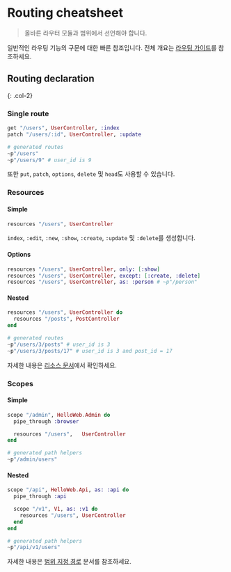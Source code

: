 # Routing cheatsheet

> 올바른 라우터 모듈과 범위에서 선언해야 합니다.

일반적인 라우팅 기능의 구문에 대한 빠른 참조입니다.
전체 개요는 [라우팅 가이드](routing.md)를 참조하세요.

## Routing declaration
{: .col-2}

### Single route

```elixir
get "/users", UserController, :index
patch "/users/:id", UserController, :update
```

```elixir
# generated routes
~p"/users"
~p"/users/9" # user_id is 9
```

또한 `put`, `patch`, `options`, `delete` 및 `head`도 사용할 수 있습니다.

### Resources

#### Simple

```elixir
resources "/users", UserController
```

`index`, `:edit`, `:new`, `:show`, `:create`, `:update` 및 `:delete`를 생성합니다.

#### Options

```elixir
resources "/users", UserController, only: [:show]
resources "/users", UserController, except: [:create, :delete]
resources "/users", UserController, as: :person # ~p"/person"
```

#### Nested

```elixir
resources "/users", UserController do
  resources "/posts", PostController
end
```

```elixir
# generated routes
~p"/users/3/posts" # user_id is 3
~p"/users/3/posts/17" # user_id is 3 and post_id = 17
```

자세한 내용은 [리소스 문서](routing-1.html#resources)에서 확인하세요.

### Scopes

#### Simple

```elixir
scope "/admin", HelloWeb.Admin do
  pipe_through :browser

  resources "/users",   UserController
end
```

```elixir
# generated path helpers
~p"/admin/users"
```

#### Nested
```elixir
scope "/api", HelloWeb.Api, as: :api do
  pipe_through :api

  scope "/v1", V1, as: :v1 do
    resources "/users", UserController
  end
end
```

```elixir
# generated path helpers
~p"/api/v1/users"
```

자세한 내용은 [범위 지정 경로](routing.md#scoped-routes) 문서를 참조하세요.
